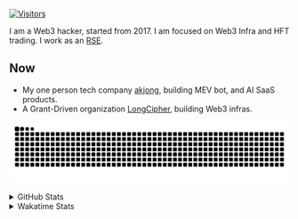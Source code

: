 <!-- markdownlint-disable MD041 MD010 MD033 -->
[![Visitors](https://api.visitorbadge.io/api/daily?path=Akagi201%2FAkagi201&label=Visitors%20Today&countColor=%2337d67a)](https://visitorbadge.io/status?path=Akagi201%2FAkagi201)

I am a Web3 hacker, started from 2017. I am focused on Web3 Infra and HFT trading.
I work as an [RSE](https://us-rse.org/about/what-is-an-rse/).

## Now

* My one person tech company [akjong](https://github.com/akjong), building MEV bot, and AI SaaS products.
* A Grant-Driven organization [LongCipher](https://github.com/longcipher), building Web3 infras.

[![github contribution grid snake animation](https://raw.githubusercontent.com/Akagi201/Akagi201/output/github-contribution-grid-snake.svg#gh-light-mode-only)](https://github.com/Akagi201)

<details>
<summary>GitHub Stats</summary>
  <a href="https://github.com/Akagi201"><img alt="Profile Detail" src="https://raw.githubusercontent.com/Akagi201/Akagi201/master/profile-summary-card-output/dracula/0-profile-details.svg" /></a>
  <a href="https://github.com/Akagi201"><img alt="Github Stats" src="https://raw.githubusercontent.com/Akagi201/Akagi201/master/profile-summary-card-output/dracula/3-stats.svg" /></a>
  <a href="https://github.com/Akagi201"><img alt="Lang By Commits" src="https://raw.githubusercontent.com/Akagi201/Akagi201/master/profile-summary-card-output/dracula/2-most-commit-language.svg" /></a>
</details>

<details>
<summary>Wakatime Stats</summary>
<br>

<!--START_SECTION:waka-->

```txt
From: 29 March 2025 - To: 05 April 2025

Total Time: 53 hrs 37 mins

Other              27 hrs 4 mins   ████████████▓░░░░░░░░░░░░   50.49 %
Rust               15 hrs 59 mins  ███████▒░░░░░░░░░░░░░░░░░   29.83 %
sh                 3 hrs 30 mins   █▓░░░░░░░░░░░░░░░░░░░░░░░   06.53 %
TOML               2 hrs 1 min     █░░░░░░░░░░░░░░░░░░░░░░░░   03.79 %
XML                1 hr 24 mins    ▓░░░░░░░░░░░░░░░░░░░░░░░░   02.61 %
Markdown           1 hr 20 mins    ▓░░░░░░░░░░░░░░░░░░░░░░░░   02.52 %
JavaScript         29 mins         ▒░░░░░░░░░░░░░░░░░░░░░░░░   00.93 %
Text               21 mins         ▒░░░░░░░░░░░░░░░░░░░░░░░░   00.68 %
INI                18 mins         ░░░░░░░░░░░░░░░░░░░░░░░░░   00.57 %
TypeScript         17 mins         ░░░░░░░░░░░░░░░░░░░░░░░░░   00.55 %
```

<!--END_SECTION:waka-->

</details>
